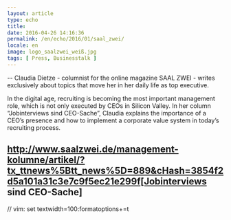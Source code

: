 ```yaml
---
layout: article
type: echo
title:
date: 2016-04-26 14:16:36
permalink: /en/echo/2016/01/saal_zwei/
locale: en
image: logo_saalzwei_weiß.jpg
tags: [ Press, Businesstalk ]
---
```



--
Claudia Dietze - columnist for the online magazine SAAL ZWEI - writes exclusively about topics that move her in her daily life as top executive. 

In the digital age, recruiting is becoming the most important management role, which is not only executed by CEOs in Silicon Valley. In her column “Jobinterviews sind CEO-Sache”, Claudia explains the importance of a CEO’s presence and how to implement a corporate value system in today’s recruiting process.

http://www.saalzwei.de/management-kolumne/artikel/?tx_ttnews%5Btt_news%5D=889&cHash=3854f2d5a101a31c3e7c9f5ec21e299f[Jobinterviews sind CEO-Sache]
--

// vim: set textwidth=100:formatoptions+=t
